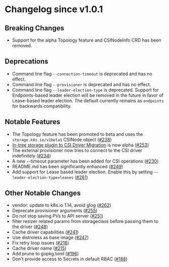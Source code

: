 # Changelog since v1.0.1

## Breaking Changes
* Support for the alpha Topology feature and CSINodeInfo CRD has been removed.

## Deprecations
* Command line flag `--connection-timeout` is deprecated and has no effect.
* Command line flag `--provisioner` is deprecated and has no effect.
* Command line flag `--leader-election-type` is deprecated. Support for Endpoints-based
  leader election will be removed in the future in favor of Lease-based leader election.
  The default currently remains as `endpoints` for backwards compatibility.

## Notable Features
* The Topology feature has been promoted to beta and uses the `storage.k8s.io/v1beta1` CSINode object ([#238](https://github.com/kubernetes-csi/external-provisioner/pull/238))
* [In-tree storage plugin to CSI Driver Migration](https://github.com/kubernetes/enhancements/blob/master/keps/sig-storage/20190129-csi-migration.md) is now alpha ([#253](https://github.com/kubernetes-csi/external-provisioner/pull/253))
* The external provisioner now tries to connect to the CSI driver indefinitely ([#234](https://github.com/kubernetes-csi/external-provisioner/pull/234))
* A new --timeout parameter has been added for CSI operations ([#230](https://github.com/kubernetes-csi/external-provisioner/pull/230))
* README.md has been significantly enhanced ([#249](https://github.com/kubernetes-csi/external-provisioner/pull/249))
* Add support for  Lease based leader election. Enable this by setting
  `--leader-election-type=leases` ([#261](https://github.com/kubernetes-csi/external-provisioner/pull/261))

## Other Notable Changes
* vendor: update to k8s.io 1.14, avoid glog ([#262](https://github.com/kubernetes-csi/external-provisioner/pull/262))
* Deprecate provisioner arguments ([#255](https://github.com/kubernetes-csi/external-provisioner/pull/255))
* Do not stop saving PVs to API server ([#251](https://github.com/kubernetes-csi/external-provisioner/pull/251))
* filter resizer related params from storageclass before passing them to the driver ([#248](https://github.com/kubernetes-csi/external-provisioner/pull/248))
* Cache driver capabilities ([#241](https://github.com/kubernetes-csi/external-provisioner/pull/241))
* Use distroless as base image ([#247](https://github.com/kubernetes-csi/external-provisioner/pull/247))
* Fix retry loop issues ([#216](https://github.com/kubernetes-csi/external-provisioner/pull/216))
* Cache driver name ([#215](https://github.com/kubernetes-csi/external-provisioner/pull/215))
* Add prune to gopkg.toml ([#196](https://github.com/kubernetes-csi/external-provisioner/pull/196))
* Don't provide access to Secrets in default RBAC ([#188](https://github.com/kubernetes-csi/external-provisioner/pull/188))

